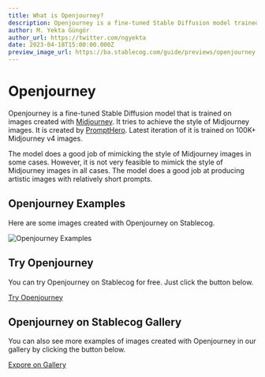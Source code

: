 ```yaml
---
title: What is Openjourney?
description: Openjourney is a fine-tuned Stable Diffusion model trained on 100K+ Midjourney v4 images.
author: M. Yekta Güngör
author_url: https://twitter.com/ngyekta
date: 2023-04-18T15:00:00.000Z
preview_image_url: https://ba.stablecog.com/guide/previews/openjourney.jpg
---
```


# Openjourney

Openjourney is a fine-tuned Stable Diffusion model that is trained on images created with [Midjourney](https://midjourney.com). It tries to achieve the style of Midjourney images. It is created by [PromptHero](https://prompthero.com). Latest iteration of it is trained on 100K+ Midjourney v4 images.

The model does a good job of mimicking the style of Midjourney images in some cases. However, it is not very feasible to mimick the style of Midjourney images in all cases. The model does a good job at producing artistic images with relatively short prompts.

## Openjourney Examples

Here are some images created with Openjourney on Stablecog.

![Openjourney Examples](https://ba.stablecog.com/guide/models/openjourney.jpg)<!--rehype:width=2560&height=3840-->

## Try Openjourney

You can try Openjourney on Stablecog for free. Just click the button below.

[Try Openjourney](https://stablecog.com/?mi=8acfe4c8-751d-4aa6-8c3c-844e3ef478e0&adv=true)<!--rehype:button=true-->

## Openjourney on Stablecog Gallery

You can also see more examples of images created with Openjourney in our gallery by clicking the button below.

[Expore on Gallery](https://stablecog.com/gallery?mi=8acfe4c8-751d-4aa6-8c3c-844e3ef478e0)<!--rehype:button=true-->
